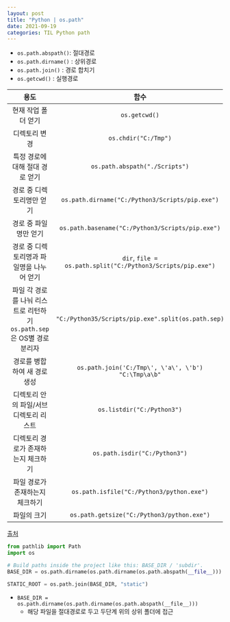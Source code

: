 ```yaml
---
layout: post
title: "Python | os.path"
date: 2021-09-19
categories: TIL Python path
---
```


- `os.path.abspath()`: 절대경로
- `os.path.dirname()` : 상위경로
- `os.path.join()` : 경로 합치기
- `os.getcwd()` : 실행경로

|                                  용도                                  |                            함수                             |
| :--------------------------------------------------------------------: | :---------------------------------------------------------: |
|                          현재 작업 폴더 얻기                           |                        `os.getcwd()`                        |
|                             디렉토리 변경                              |                    `os.chdir("C:/Tmp")`                     |
|                    특정 경로에 대해 절대 경로 얻기                     |               `os.path.abspath("./Scripts")`                |
|                       경로 중 디렉토리명만 얻기                        |       `os.path.dirname("C:/Python3/Scripts/pip.exe")`       |
|                         경로 중 파일명만 얻기                          |      `os.path.basename("C:/Python3/Scripts/pip.exe")`       |
|               경로 중 디렉토리명과 파일명을 나누어 얻기                | `dir`, `file = os.path.split("C:/Python3/Scripts/pip.exe")` |
| 파일 각 경로를 나눠 리스트로 리턴하기 `os.path.sep`은 OS별 경로 분리자 |     `"C:/Python35/Scripts/pip.exe".split(os.path.sep)`      |
|                      경로를 병합하여 새 경로 생성                      |    `os.path.join('C:/Tmp\', \'a\', \'b')` `"C:\Tmp\a\b"`    |
|                 디렉토리 안의 파일/서브디렉토리 리스트                 |                 `os.listdir("C:/Python3")`                  |
|                  디렉토리 경로가 존재하는지 체크하기                   |                `os.path.isdir("C:/Python3")`                |
|                    파일 경로가 존재하는지 체크하기                     |          `os.path.isfile("C:/Python3/python.exe")`          |
|                              파일의 크기                               |         `os.path.getsize("C:/Python3/python.exe")`          |

[출처](https://itmining.tistory.com/122)

```python
from pathlib import Path
import os

# Build paths inside the project like this: BASE_DIR / 'subdir'.
BASE_DIR = os.path.dirname(os.path.dirname(os.path.abspath(__file__)))

STATIC_ROOT = os.path.join(BASE_DIR, "static")

```

- `BASE_DIR = os.path.dirname(os.path.dirname(os.path.abspath(__file__)))`
  - 해당 파일을 절대경로로 두고 두단계 위의 상위 폴더에 접근
